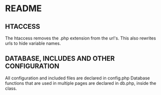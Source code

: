 # README #

## HTACCESS ##

The htaccess removes the .php extension from the url's.
This also rewrites urls to hide variable names.

## DATABASE, INCLUDES AND OTHER CONFIGURATION ##

All configuration and included files are declared in config.php
Database functions that are used in multiple pages are declared in db.php, inside the class.



